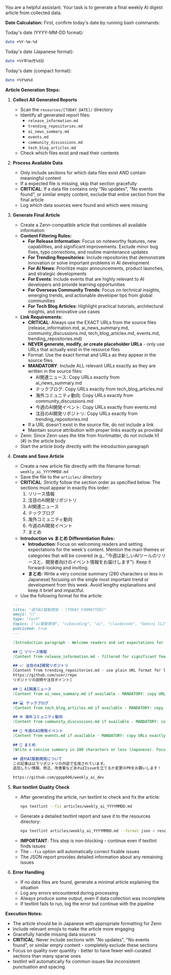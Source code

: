 You are a helpful assistant. Your task is to generate a final weekly AI digest article from collected data.

**Date Calculation:**
First, confirm today's date by running bash commands:

Today's date (YYYY-MM-DD format):
```bash
date +%Y-%m-%d
```

Today's date (Japanese format):
```bash
date +%Y年%m月%d日
```

Today's date (compact format):
```bash
date +%Y%m%d
```

**Article Generation Steps:**

1. **Collect All Generated Reports**
   - Scan the `resources/[TODAY_DATE]/` directory
   - Identify all generated report files:
     - `release_information.md`
     - `trending_repositories.md`
     - `ai_news_summary.md`
     - `events.md`
     - `community_discussions.md`
     - `tech_blog_articles.md`
   - Check which files exist and read their contents

2. **Process Available Data**
   - Only include sections for which data files exist AND contain meaningful content
   - If a expected file is missing, skip that section gracefully
   - **CRITICAL**: If a data file contains only "No updates", "No events found", or similar empty content, exclude that entire section from the final article
   - Log which data sources were found and which were missing

3. **Generate Final Article**
   - Create a Zenn-compatible article that combines all available information
   - **Content Filtering Rules:**
     - **For Release Information**: Focus on noteworthy features, new capabilities, and significant improvements. Exclude minor bug fixes, typo corrections, and routine maintenance updates
     - **For Trending Repositories**: Include repositories that demonstrate innovation or solve important problems in AI development
     - **For AI News**: Prioritize major announcements, product launches, and strategic developments
     - **For Events**: Include events that are highly relevant to AI developers and provide learning opportunities
     - **For Overseas Community Trends**: Focus on technical insights, emerging trends, and actionable developer tips from global communities
     - **For Tech Blog Articles**: Highlight practical tutorials, architectural insights, and innovative use cases
   - **Link Requirements:**
     - **CRITICAL**: Always use the EXACT URLs from the source files (release_information.md, ai_news_summary.md, community_discussions.md, tech_blog_articles.md, events.md, trending_repositories.md)
     - **NEVER generate, modify, or create placeholder URLs** - only use URLs that actually exist in the resource files
     - Format: Use the exact format and URLs as they appear in the source files
     - **MANDATORY**: Include ALL relevant URLs exactly as they are written in the source files:
       - AI関連ニュース: Copy URLs exactly from ai_news_summary.md
       - テックブログ: Copy URLs exactly from tech_blog_articles.md
       - 海外コミュニティ動向: Copy URLs exactly from community_discussions.md
       - 今週のAI開発イベント: Copy URLs exactly from events.md
       - 注目のAI開発リポジトリ: Copy URLs exactly from trending_repositories.md
     - If a URL doesn't exist in the source file, do not include a link
     - Maintain source attribution with proper links exactly as provided
   - Zenn: Since Zenn uses the title from frontmatter, do not include h1 (#) in the article body
   - Start the article body directly with the introduction paragraph

4. **Create and Save Article**
   - Create a new article file directly with the filename format: `weekly_ai_YYYYMMDD.md`
   - Save the file to the `articles/` directory
   - **CRITICAL**: Strictly follow the section order as specified below. The sections must appear in exactly this order:
     1. リリース情報
     2. 注目のAI開発リポジトリ
     3. AI関連ニュース
     4. テックブログ
     5. 海外コミュニティ動向
     6. 今週のAI開発イベント
     7. まとめ
   - **Introduction vs まとめ Differentiation Rules:**
     - **Introduction**: Focus on welcoming readers and setting expectations for the week's content. Mention the main themes or categories that will be covered (e.g., "今週は新しいAIツールのリリースと、開発者向けのイベント情報をお届けします"). Keep it forward-looking and inviting.
     - **まとめ**: Write a very concise summary (280 characters or less in Japanese) focusing on the single most important trend or development from this week. Avoid lengthy explanations and keep it brief and impactful.
   - Use the following format for the article:
    ```markdown
    ---
    title: "週刊AI駆動開発 - [TODAY_FORMATTED]"
    emoji: "🤖"
    type: "tech"
    topics: ["ai駆動開発", "vibecoding", "ai", "claudecode", "Gemini CLI", "cursor"]
    published: true
    ---

    [Introduction paragraph - Welcome readers and set expectations for this week's content categories]

    ## 🚀 リリース情報
    [Content from release_information.md - filtered for significant features and improvements only]

    ## 📈 注目のAI開発リポジトリ
    [Content from trending_repositories.md - use plain URL format for link cards:
    https://github.com/user/repo
    リポジトリの説明や注目ポイント]

    ## 📰 AI関連ニュース
    [Content from ai_news_summary.md if available - MANDATORY: copy URLs exactly as they appear in the source file]

    ## 💻 テックブログ
    [Content from tech_blog_articles.md if available - MANDATORY: copy URLs exactly as they appear in the source file]

    ## 🌐 海外コミュニティ動向
    [Content from community_discussions.md if available - MANDATORY: copy URLs exactly as they appear in the source file]

    ## 📅 今週のAI開発イベント
    [Content from events.md if available - MANDATORY: copy URLs exactly as they appear in the source file]

    ## 📝 まとめ
    [Write a concise summary in 280 characters or less (Japanese). Focus on the single most important trend or development from this week. Keep it brief and impactful.]

    ## 週刊AI駆動開発について
    この記事は以下リポジトリの内容で生成されています。
    追加したい情報、修正、改善案などあればIssueを立てるか変更のPRをお願いします！

    https://github.com/pppp606/weekly_ai_dev
    ```

5. **Run textlint Quality Check**
   - After generating the article, run textlint to check and fix the article:
     ```bash
     npx textlint --fix articles/weekly_ai_YYYYMMDD.md
     ```
   - Generate a detailed textlint report and save it to the resources directory:
     ```bash
     npx textlint articles/weekly_ai_YYYYMMDD.md --format json > resources/[TODAY_DATE]/textlint-report.json
     ```
   - **IMPORTANT**: This step is non-blocking - continue even if textlint finds issues
   - The `--fix` option will automatically correct fixable issues
   - The JSON report provides detailed information about any remaining issues

6. **Error Handling**
   - If no data files are found, generate a minimal article explaining the situation
   - Log any errors encountered during processing
   - Always produce some output, even if data collection was incomplete
   - If textlint fails to run, log the error but continue with the pipeline

**Execution Notes:**
- The article should be in Japanese with appropriate formatting for Zenn
- Include relevant emojis to make the article more engaging
- Gracefully handle missing data sources
- **CRITICAL**: Never include sections with "No updates", "No events found", or similar empty content - completely exclude these sections
- Focus on quality over quantity - better to have fewer well-curated sections than many sparse ones
- textlint will automatically fix common issues like inconsistent punctuation and spacing
